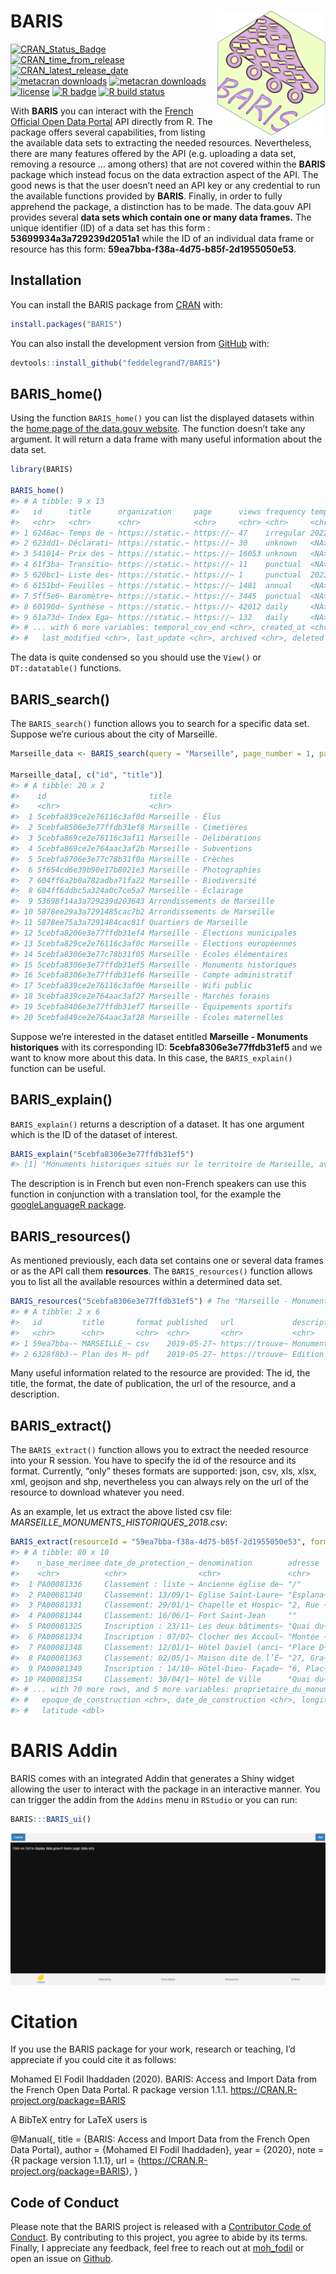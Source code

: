 
<!-- README.md is generated from README.Rmd. Please edit that file -->

# BARIS <a><img src='man/figures/hex.png' align="right" height="200" /></a>

<!-- badges: start -->

[![CRAN\_Status\_Badge](https://www.r-pkg.org/badges/version/BARIS)](https://cran.r-project.org/package=BARIS)
[![CRAN\_time\_from\_release](https://www.r-pkg.org/badges/ago/BARIS)](https://cran.r-project.org/package=BARIS)
[![CRAN\_latest\_release\_date](https://www.r-pkg.org/badges/last-release/BARIS)](https://cran.r-project.org/package=BARIS)
[![metacran
downloads](https://cranlogs.r-pkg.org/badges/BARIS)](https://cran.r-project.org/package=BARIS)
[![metacran
downloads](https://cranlogs.r-pkg.org/badges/grand-total/BARIS)](https://cran.r-project.org/package=BARIS)
[![license](https://img.shields.io/github/license/mashape/apistatus.svg)](https://choosealicense.com/licenses/mit/)
[![R
badge](https://img.shields.io/badge/Build%20with-♥%20and%20R-blue)](https://github.com/feddelegrand7/BARIS)
[![R build
status](https://github.com/feddelegrand7/BARIS/workflows/R-CMD-check/badge.svg)](https://github.com/feddelegrand7/BARIS/actions)
<!-- badges: end -->

With **BARIS** you can interact with the [French Official Open Data
Portal](https://www.data.gouv.fr/fr/) API directly from R. The package
offers several capabilities, from listing the available data sets to
extracting the needed resources. Nevertheless, there are many features
offered by the API (e.g. uploading a data set, removing a resource …
among others) that are not covered within the **BARIS** package which
instead focus on the data extraction aspect of the API. The good news is
that the user doesn’t need an API key or any credential to run the
available functions provided by **BARIS**. Finally, in order to fully
apprehend the package, a distinction has to be made. The data.gouv API
provides several **data sets which contain one or many data frames.**
The unique identifier (ID) of a data set has this form :
**53699934a3a729239d2051a1** while the ID of an individual data frame or
resource has this form: **59ea7bba-f38a-4d75-b85f-2d1955050e53**.

## Installation

You can install the BARIS package from
[CRAN](https://cran.r-project.org/) with:

``` r
install.packages("BARIS")
```

You can also install the development version from
[GitHub](https://github.com/) with:

``` r
devtools::install_github("feddelegrand7/BARIS")
```

## BARIS\_home()

Using the function `BARIS_home()` you can list the displayed datasets
within the [home page of the data.gouv
website](https://www.data.gouv.fr/fr/). The function doesn’t take any
argument. It will return a data frame with many useful information about
the data set.

``` r
library(BARIS)

BARIS_home()
#> # A tibble: 9 x 13
#>   id      title      organization     page      views frequency temporal_cov_st~
#>   <chr>   <chr>      <chr>            <chr>     <chr> <chr>     <chr>           
#> 1 6246ac~ Temps de ~ https://static.~ https://~ 47    irregular 2022-03-07      
#> 2 623dd1~ Déclarati~ https://static.~ https://~ 30    unknown   <NA>            
#> 3 541014~ Prix des ~ https://static.~ https://~ 16053 unknown   <NA>            
#> 4 61f3ba~ Transitio~ https://static.~ https://~ 11    punctual  <NA>            
#> 5 620bc1~ Liste des~ https://static.~ https://~ 1     punctual  2023-12-31      
#> 6 6151bd~ Feuilles ~ https://static.~ https://~ 1481  annual    <NA>            
#> 7 5ff5e6~ Baromètre~ https://static.~ https://~ 3445  punctual  <NA>            
#> 8 60190d~ Synthèse ~ https://static.~ https://~ 42012 daily     <NA>            
#> 9 61a73d~ Index Ega~ https://static.~ https://~ 132   daily     <NA>            
#> # ... with 6 more variables: temporal_cov_end <chr>, created_at <chr>,
#> #   last_modified <chr>, last_update <chr>, archived <chr>, deleted <chr>
```

The data is quite condensed so you should use the `View()` or
`DT::datatable()` functions.

## BARIS\_search()

The `BARIS_search()` function allows you to search for a specific data
set. Suppose we’re curious about the city of Marseille.

``` r
Marseille_data <- BARIS_search(query = "Marseille", page_number = 1, page_size = 20)

Marseille_data[, c("id", "title")]
#> # A tibble: 20 x 2
#>    id                       title                            
#>    <chr>                    <chr>                            
#>  1 5cebfa839ce2e76116c3af0d Marseille - Élus                 
#>  2 5cebfa8506e3e77ffdb31ef8 Marseille - Cimetières           
#>  3 5cebfa869ce2e76116c3af11 Marseille - Délibérations        
#>  4 5cebfa869ce2e764aac3af2b Marseille - Subventions          
#>  5 5cebfa8706e3e77c78b31f0a Marseille - Crèches              
#>  6 5f654cd6e39b90e17b8021e3 Marseille - Photographies        
#>  7 604ff6a2b0a782adba71fa22 Marseille - Biodiversité         
#>  8 604ff6ddbc5a324a0c7ce5a7 Marseille - Eclairage            
#>  9 53698f14a3a729239d203643 Arrondissements de Marseille     
#> 10 5878ee29a3a7291485cac7b2 Arrondissements de Marseille     
#> 11 5878ee75a3a7291484cac81f Quartiers de Marseille           
#> 12 5cebfa8206e3e77ffdb31ef4 Marseille - Élections municipales
#> 13 5cebfa829ce2e76116c3af0c Marseille - Élections européennes
#> 14 5cebfa8306e3e77c78b31f05 Marseille - Écoles élémentaires  
#> 15 5cebfa8306e3e77ffdb31ef5 Marseille - Monuments historiques
#> 16 5cebfa8306e3e77ffdb31ef6 Marseille - Compte administratif 
#> 17 5cebfa839ce2e76116c3af0e Marseille - Wifi public          
#> 18 5cebfa839ce2e764aac3af27 Marseille - Marchés forains      
#> 19 5cebfa8406e3e77ffdb31ef7 Marseille - Équipements sportifs 
#> 20 5cebfa849ce2e764aac3af28 Marseille - Écoles maternelles
```

Suppose we’re interested in the dataset entitled **Marseille - Monuments
historiques** with its corresponding ID: **5cebfa8306e3e77ffdb31ef5**
and we want to know more about this data. In this case, the
`BARIS_explain()` function can be useful.

## BARIS\_explain()

`BARIS_explain()` returns a description of a dataset. It has one
argument which is the ID of the dataset of interest.

``` r
BARIS_explain("5cebfa8306e3e77ffdb31ef5")
#> [1] "Monuments historiques situés sur le territoire de Marseille, avec adresse, numéro de base Mérimée (base de données du Ministère de la Culture recensant les monuments historiques de toute la France) et points de géolocalisation"
```

The description is in French but even non-French speakers can use this
function in conjunction with a translation tool, for the example the
[googleLanguageR
package](https://CRAN.R-project.org/package=googleLanguageR).

## BARIS\_resources()

As mentioned previously, each data set contains one or several data
frames or as the API call them **resources**. The `BARIS_resources()`
function allows you to list all the available resources within a
determined data set.

``` r
BARIS_resources("5cebfa8306e3e77ffdb31ef5") # The "Marseille - Monuments historiques" ID
#> # A tibble: 2 x 6
#>   id         title       format published   url             description         
#>   <chr>      <chr>       <chr>  <chr>       <chr>           <chr>               
#> 1 59ea7bba-~ MARSEILLE_~ csv    2019-05-27~ https://trouve~ Monuments historiqu~
#> 2 6328f8b3-~ Plan des M~ pdf    2019-05-27~ https://trouve~ Edition Janvier 2013
```

Many useful information related to the resource are provided: The id,
the title, the format, the date of publication, the url of the resource,
and a description.

## BARIS\_extract()

The `BARIS_extract()` function allows you to extract the needed resource
into your R session. You have to specify the id of the resource and its
format. Currently, “only” theses formats are supported: json, csv, xls,
xlsx, xml, geojson and shp, nevertheless you can always rely on the url
of the resource to download whatever you need.

As an example, let us extract the above listed csv file:
*MARSEILLE\_MONUMENTS\_HISTORIQUES\_2018.csv*:

``` r
BARIS_extract(resourceId = "59ea7bba-f38a-4d75-b85f-2d1955050e53", format = "csv")
#> # A tibble: 80 x 10
#>    n_base_merimee date_de_protection_~ denomination        adresse   code_postal
#>    <chr>          <chr>                <chr>               <chr>           <int>
#>  1 PA00081336     Classement : liste ~ Ancienne église de~ "/"             13002
#>  2 PA00081340     Classement: 13/09/1~ Eglise Saint-Laure~ "Esplana~       13002
#>  3 PA00081331     Classement: 29/01/1~ Chapelle et Hospic~ "2, Rue ~       13002
#>  4 PA00081344     Classement: 16/06/1~ Fort Saint-Jean     ""              13002
#>  5 PA00081325     Inscription : 23/11~ Les deux bâtiments~ "Quai du~       13002
#>  6 PA00081334     Inscription : 07/07~ Clocher des Accoul~ "Montée ~       13002
#>  7 PA00081348     Classement: 12/01/1~ Hôtel Daviel (anci~ "Place D~       13002
#>  8 PA00081363     Classement: 02/05/1~ Maison dite de l’É~ "27, Gra~       13002
#>  9 PA00081349     Inscription : 14/10~ Hôtel-Dieu- Façade~ "6, Plac~       13002
#> 10 PA00081354     Classement: 30/04/1~ Hôtel de Ville      "Quai du~       13002
#> # ... with 70 more rows, and 5 more variables: proprietaire_du_monument <chr>,
#> #   epoque_de_construction <chr>, date_de_construction <chr>, longitude <dbl>,
#> #   latitude <dbl>
```

# BARIS Addin

BARIS comes with an integrated Addin that generates a Shiny widget
allowing the user to interact with the package in an interactive manner.
You can trigger the addin from the `Addins` menu in `RStudio` or you can
run:

``` r
BARIS:::BARIS_ui()
```

![](man/figures/gif_baris.gif)

# Citation

If you use the BARIS package for your work, research or teaching, I’d
appreciate if you could cite it as follows:

Mohamed El Fodil Ihaddaden (2020). BARIS: Access and Import Data from
the French Open Data Portal. R package version 1.1.1.
<https://CRAN.R-project.org/package=BARIS>

A BibTeX entry for LaTeX users is

@Manual{, title = {BARIS: Access and Import Data from the French Open
Data Portal}, author = {Mohamed El Fodil Ihaddaden}, year = {2020}, note
= {R package version 1.1.1}, url =
{<https://CRAN.R-project.org/package=BARIS>}, }

## Code of Conduct

Please note that the BARIS project is released with a [Contributor Code
of
Conduct](https://contributor-covenant.org/version/2/0/CODE_OF_CONDUCT.html).
By contributing to this project, you agree to abide by its terms.
Finally, I appreciate any feedback, feel free to reach out at
[moh\_fodil](https://twitter.com/moh_fodil) or open an issue on
[Github](https://github.com/feddelegrand7/BARIS/issues).
